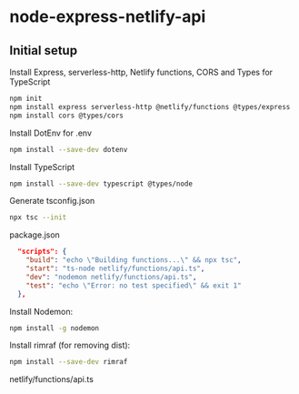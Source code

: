 # node-express-netlify-api

## Initial setup

Install Express, serverless-http, Netlify functions, CORS and Types for TypeScript
```sh
npm init
npm install express serverless-http @netlify/functions @types/express
npm install cors @types/cors
```

Install DotEnv for .env
```sh
npm install --save-dev dotenv
```

Install TypeScript
```sh
npm install --save-dev typescript @types/node
```

Generate tsconfig.json
```sh
npx tsc --init
```

package.json
```json
  "scripts": {
    "build": "echo \"Building functions...\" && npx tsc",
    "start": "ts-node netlify/functions/api.ts",
    "dev": "nodemon netlify/functions/api.ts",
    "test": "echo \"Error: no test specified\" && exit 1"
  },
```

Install Nodemon:
```sh
npm install -g nodemon
```

Install rimraf (for removing dist):
```sh
npm install --save-dev rimraf
```

netlify/functions/api.ts

